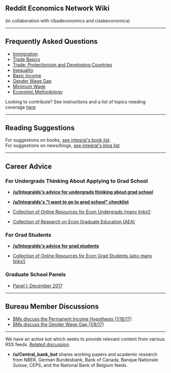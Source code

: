 ## Reddit Economics Network Wiki
(in collaboration with r/badeconomics and r/askeconomics)

----

## Frequently Asked Questions

* [Immigration](http://www.reddit.com/r/Economics/wiki/faq_immigration)
* [Trade Basics](http://www.reddit.com/r/Economics/wiki/faq_trade)
 * [Trade: Protectionism and Developing Countries](https://www.reddit.com/r/Economics/wiki/faq_protectionism_and_development)
* [Inequality](http://www.reddit.com/r/Economics/wiki/faq_inequality)
* [Basic Income](http://www.reddit.com/r/Economics/wiki/faq_basicincome)
* [Gender Wage Gap](http://www.reddit.com/r/Economics/wiki/faq_genderwagegap)
* [Minimum Wage](https://www.reddit.com/r/Economics/wiki/faq_minwage)
* [Economic Methodology](https://www.reddit.com/r/Economics/wiki/faq_methods)

Looking to contribute?  See instructions and a list of topics needing coverage [here](https://www.reddit.com/r/Economics/wiki/faq_neededsections)

----

## Reading Suggestions

For suggestions on books, [see integral's book list](http://www.reddit.com/r/Economics/wiki/reading).  
For suggestions on news/blogs, [see integral's blog list](http://www.reddit.com/r/Economics/wiki/blogs).

----

## Career Advice

### For Undergrads Thinking About Applying to Grad School

* **[/u/Integralds's advice for undergrads thinking about grad school](https://www.reddit.com/r/Economics/wiki/career_undergrad)**

* **[/u/Integralds's "I want to go to grad school" checklist](https://www.reddit.com/r/Economics/wiki/career_courses)**

* [Collection of Online Resources for Econ Undergrads (many links!)](https://www.reddit.com/r/Economics/wiki/career_undergrad_links)

* [Collection of Research on Econ Graduate Education (AEA)](https://www.reddit.com/r/Economics/wiki/career_grad_research)

### For Grad Students

* **[/u/Integralds's advice for grad students](https://www.reddit.com/r/Economics/wiki/career_grad)**

* [Collection of Online Resources for Econ Grad Students (also many links!)](https://www.reddit.com/r/Economics/wiki/career_grad_links)

### Graduate School Panels

* [Panel I: December 2017](https://www.reddit.com/r/Economics/comments/5f7p5o/reconomics_graduate_school_question_thread/?utm_content=title&utm_medium=user&utm_source=reddit&utm_name=frontpage)

----

## Bureau Member Discussions

* [BMs discuss the Permanent Income Hypothesis (1/16/17)](https://www.reddit.com/r/Economics/comments/5ob3cb/bureau_members_discuss_the_permanent_income/)
* [BMs discuss the Gender Wage Gap (1/9/17)](https://www.reddit.com/r/Economics/comments/5myux7/bureau_members_discuss_the_gender_wage_gap/)


----


We have an active bot which seeks to provide relevant content from various RSS feeds.  [Related discussion](http://www.reddit.com/r/Economics/comments/25yjr1/announcing_the_provision_of_rss_feeds_into/).

- **/u/Central_bank_bot** shares working papers and academic research from NBER, German Bundesbank, Bank of Canada, Banque Nationale Suisse, CEPS, and the National Bank of Belgium feeds. 